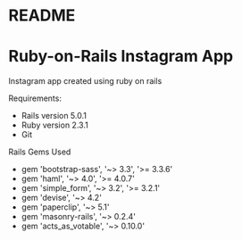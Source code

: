 # README
# Ruby-on-Rails Instagram App
Instagram app created using ruby on rails

Requirements:
* Rails version 5.0.1
* Ruby version 2.3.1
* Git

Rails Gems Used
* gem 'bootstrap-sass', '~> 3.3', '>= 3.3.6'
* gem 'haml', '~> 4.0', '>= 4.0.7'
* gem 'simple_form', '~> 3.2', '>= 3.2.1'
* gem 'devise', '~> 4.2'
* gem 'paperclip', '~> 5.1'
* gem 'masonry-rails', '~> 0.2.4'
* gem 'acts_as_votable', '~> 0.10.0'

